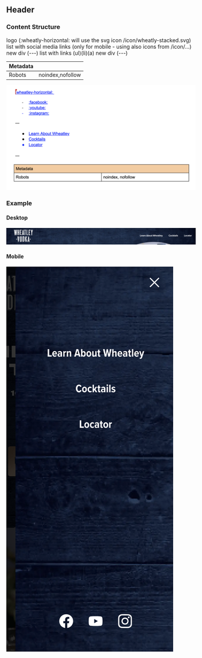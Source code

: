 ## Header

### Content Structure

logo (:wheatly-horizontal: will use the svg icon /icon/wheatly-stacked.svg)
list with social media links (only for mobile - using also icons from /icon/...)
new div (---)
list with links (ul)(li)(a)
new div (---)

| Metadata |                  |
|----------|------------------|
| Robots   | noindex,nofollow |


![expample.png](../assets/nav-author.png)

### Example

#### Desktop
![expample.png](../assets/nav-desktop.png)

#### Mobile
![expample.png](../assets/nav-mobile.png)
